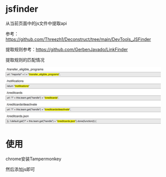 # jsfinder

从当前页面中的js文件中提取api

参考：https://github.com/Threezh1/Deconstruct/tree/main/DevTools_JSFinder

提取规则参考：https://github.com/GerbenJavado/LinkFinder

提取规则的匹配情况

![img.png](img.png)

# 使用

chrome安装Tampermonkey

然后添加js即可